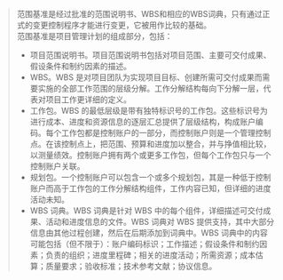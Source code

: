 > 范围基准是经过批准的范围说明书、WBS和相应的WBS词典，只有通过正式的变更控制程序才能进行变更，它被用作比较的基础。  
> 范围基准是项目管理计划的组成部分，包括：
> - 项目范围说明书。项目范围说明书包括对项目范围、主要可交付成果、假设条件和制约因素的描述。
> - WBS。WBS 是对项目团队为实现项目目标、创建所需可交付成果而需要实施的全部工作范围的层级分解。工作分解结构每向下分解一层，代表对项目工作更详细的定义。
> - 工作包。WBS 的最低层级是带有独特标识号的工作包。这些标识号为进行成本、进度和资源信息的逐层汇总提供了层级结构，构成账户编码。每个工作包都是控制账户的一部分，而控制账户则是一个管理控制点。在该控制点上，把范围、预算和进度加以整合，并与挣值相比较，以测量绩效。控制账户拥有两个或更多工作包，但每个工作包只与一个控制账户关联。
> - 规划包。一个控制账户可以包含一个或多个规划包，其是一种低于控制账户而高于工作包的工作分解结构组件，工作内容已知，但详细的进度活动未知。
> - WBS 词典。WBS 词典是针对 WBS 中的每个组件，详细描述可交付成果、活动和进度信息的文件。WBS 词典对 WBS 提供支持，其中大部分信息由其他过程创建，然后在后期添加到词典中。WBS 词典中的内容可能包括（但不限于）：账户编码标识；工作描述；假设条件和制约因素；负责的组织；进度里程碑；相关的进度活动；所需资源；成本估算；质量要求；验收标准；技术参考文献；协议信息。